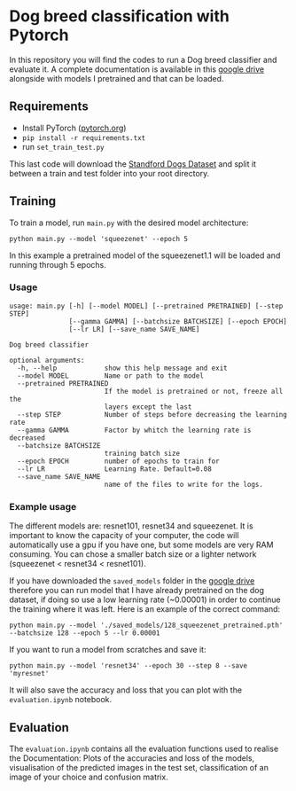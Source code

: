 # Dog breed classification with Pytorch

In this repository you will find the codes to run a Dog breed classifier and evaluate it. A complete documentation is available in this [google drive](https://drive.google.com/drive/u/1/folders/1m4KSRP_kCq6rxbzAyqgHBg4kF3-Qxx0p) alongside with models I pretrained and that can be loaded.

## Requirements
-   Install PyTorch ([pytorch.org](http://pytorch.org/))
-   `pip install -r requirements.txt`
-   run `set_train_test.py`
   
This last code will download the [Standford Dogs Dataset](http://vision.stanford.edu/aditya86/ImageNetDogs/) and split it between a train and test folder into your root directory. 

## Training

To train a model, run `main.py` with the desired model architecture:

```shell
python main.py --model 'squeezenet' --epoch 5
```
In this example a pretrained model of the squeezenet1.1 will be loaded and running through 5 epochs.

### Usage


```
usage: main.py [-h] [--model MODEL] [--pretrained PRETRAINED] [--step STEP]
               [--gamma GAMMA] [--batchsize BATCHSIZE] [--epoch EPOCH]
               [--lr LR] [--save_name SAVE_NAME]

Dog breed classifier

optional arguments:
  -h, --help            show this help message and exit
  --model MODEL         Name or path to the model
  --pretrained PRETRAINED
                        If the model is pretrained or not, freeze all the
                        layers except the last
  --step STEP           Number of steps before decreasing the learning rate
  --gamma GAMMA         Factor by whitch the learning rate is decreased
  --batchsize BATCHSIZE
                        training batch size
  --epoch EPOCH         number of epochs to train for
  --lr LR               Learning Rate. Default=0.08
  --save_name SAVE_NAME
                        name of the files to write for the logs.
```

### Example usage
The different models are: resnet101, resnet34 and squeezenet. It is important to know the capacity of your computer, the code will automatically use a gpu if you have one, but some models are very RAM consuming. You can chose a smaller batch size or a lighter network (squeezenet < resnet34 < resnet101).

If you have downloaded the `saved_models` folder in the [google drive](https://drive.google.com/drive/u/1/folders/1m4KSRP_kCq6rxbzAyqgHBg4kF3-Qxx0p) therefore you can run model that I have already pretrained on the dog dataset, if doing so use a low learning rate (~0.00001) in order to continue the training where it was left. Here is an example of the correct command:

```shell
python main.py --model './saved_models/128_squeezenet_pretrained.pth' --batchsize 128 --epoch 5 --lr 0.00001
```

If you want to run a model from scratches and save it:
```shell
python main.py --model 'resnet34' --epoch 30 --step 8 --save 'myresnet'
```
It will also save the accuracy and loss that you can plot with the `evaluation.ipynb` notebook.

## Evaluation
The `evaluation.ipynb` contains all the evaluation functions used to realise the Documentation: Plots of the accuracies and loss of the models, visualisation of the predicted images in the test set, classification of an image of your choice and confusion matrix.